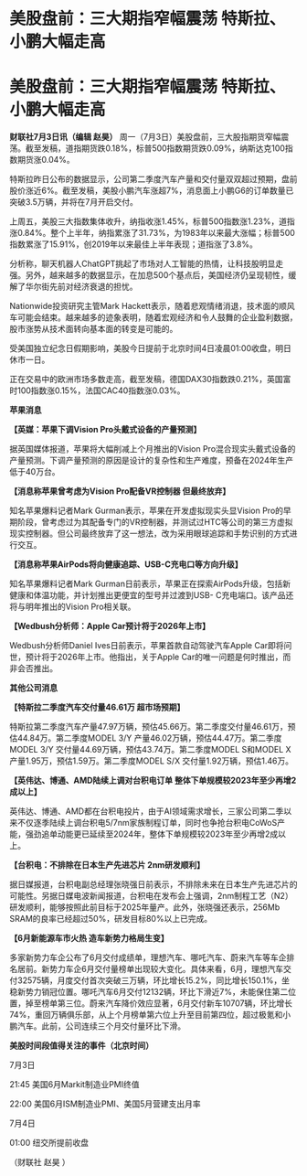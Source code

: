 # 美股盘前：三大期指窄幅震荡 特斯拉、小鹏大幅走高

# 美股盘前：三大期指窄幅震荡 特斯拉、小鹏大幅走高

**财联社7月3日讯（编辑 赵昊）**
周一（7月3日）美股盘前，三大股指期货窄幅震荡。截至发稿，道指期货跌0.18%，标普500指数期货跌0.09%，纳斯达克100指数期货涨0.04%。

特斯拉昨日公布的数据显示，公司第二季度汽车产量和交付量双双超过预期，盘前股价涨近6%。截至发稿，美股小鹏汽车涨超7%，消息面上小鹏G6的订单数量已突破3.5万辆，并将在7月开启交付。

上周五，美股三大指数集体收升，纳指收涨1.45%，标普500指数涨1.23%，道指涨0.84%。整个上半年，纳指累涨了31.73%，为1983年以来最大涨幅；标普500指数累涨了15.91%，创2019年以来最佳上半年表现；道指涨了3.8%。

分析称，聊天机器人ChatGPT挑起了市场对人工智能的热情，让科技股明显走强。另外，越来越多的数据显示，在加息500个基点后，美国经济仍呈现韧性，缓解了华尔街先前对经济衰退的担忧。

Nationwide投资研究主管Mark
Hackett表示，随着悲观情绪消退，技术面的顺风车可能会结束。越来越多的迹象表明，随着宏观经济和令人鼓舞的企业盈利数据，股市涨势从技术面转向基本面的转变是可能的。

受美国独立纪念日假期影响，美股今日提前于北京时间4日凌晨01:00收盘，明日休市一日。

正在交易中的欧洲市场多数走高，截至发稿，德国DAX30指数跌0.21%，英国富时100指数涨0.15%，法国CAC40指数涨0.03%。

**苹果消息**

**【英媒：苹果下调Vision Pro头戴式设备的产量预测】**

据英国媒体报道，苹果将大幅削减上个月推出的Vision
Pro混合现实头戴式设备的产量预测。下调产量预测的原因是设计的复杂性和生产难度，预备在2024年生产低于40万台。

**【消息称苹果曾考虑为Vision Pro配备VR控制器 但最终放弃】**

知名苹果爆料记者Mark Gurman表示，苹果在开发虚拟现实头显Vision
Pro的早期阶段，曾考虑过为其配备专门的VR控制器，并测试过HTC等公司的第三方虚拟现实控制器。但公司最终放弃了这一想法，改为采用眼球追踪和手势识别的方式进行交互。

**【消息称苹果AirPods将向健康追踪、USB-C充电口等方向升级】**

知名苹果爆料记者Mark Gurman日前表示，苹果正在探索AirPods升级，包括新健康和体温功能，并计划推出更便宜的型号并过渡到USB-
C充电端口。该产品还将与明年推出的Vision Pro相关联。

**【Wedbush分析师：Apple Car预计将于2026年上市】**

Wedbush分析师Daniel Ives日前表示，苹果首款自动驾驶汽车Apple Car即将问世，预计将于2026年上市。他指出，关于Apple
Car的唯一问题是何时推出，而非会否推出。

**其他公司消息**

**【特斯拉二季度汽车交付量46.61万 超市场预期】**

特斯拉第二季度汽车产量47.97万辆，预估45.66万。第二季度交付量46.61万，预估44.84万。第二季度MODEL 3/Y
产量46.02万辆，预估44.47万。第二季度MODEL 3/Y 交付量44.69万辆，预估43.74万。第二季度MODEL S和MODEL
X产量1.95万，预估1.59万。第二季度MODEL S/X 交付量1.92万辆，预估1.46万。

**【英伟达、博通、AMD陆续上调对台积电订单 整体下单规模较2023年至少再增2成以上】**

英伟达、博通、AMD都在台积电投片，由于AI领域需求增长，三家公司第二季以来不仅逐季陆续上调台积电5/7nm家族制程订单，同时也争抢台积电CoWoS产能，强劲追单动能更已延续至2024年，整体下单规模较2023年至少再增2成以上。

**【台积电：不排除在日本生产先进芯片 2nm研发顺利】**

据日媒报道，台积电副总经理张晓强日前表示，不排除未来在日本生产先进芯片的可能性。另据日媒电波新闻报道，台积电在发布会上强调，2nm制程工艺（N2）研发顺利，能够按照此前目标于2025年量产。此外，张晓强还表示，256Mb
SRAM的良率已经超过50%，研发目标80%以上已完成。

**【6月新能源车市火热 造车新势力格局生变】**

多家新势力车企公布了6月交付成绩单，理想汽车、哪吒汽车、蔚来汽车等车企排名居前。新势力车企6月交付量榜单出现较大变化。具体来看，6月，理想汽车交付32575辆，月度交付首次突破三万辆，环比增长15.2%，同比增长150.1%，坐稳新势力销冠位置。哪吒汽车6月交付12132辆，环比下滑近7%，未能保住第二位置，掉至榜单第三位。蔚来汽车降价效应显著，6月交付新车10707辆，环比增长74%，重回万辆俱乐部，从上个月榜单第六位上升至目前第四位，超过极氪和小鹏汽车。此前，公司连续三个月交付量环比下滑。

**美股时间段值得关注的事件（北京时间）**

7月3日

21:45 美国6月Markit制造业PMI终值

22:00 美国6月ISM制造业PMI、美国5月营建支出月率

7月4日

01:00 纽交所提前收盘

（财联社 赵昊 ）

